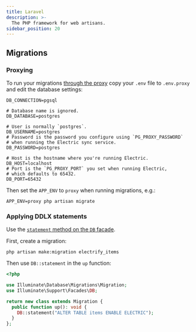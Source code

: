 ```yaml
---
title: Laravel
description: >-
  The PHP framework for web artisans.
sidebar_position: 20
---
```


## Migrations

### Proxying

To run your migrations [through the proxy](../../usage/data-modelling/migrations.md#migrations-proxy) copy your `.env` file to `.env.proxy` and edit the database settings:

```shell
DB_CONNECTION=pgsql

# Database name is ignored.
DB_DATABASE=postgres

# User is normally `postgres`.
DB_USERNAME=postgres
# Password is the password you configure using `PG_PROXY_PASSWORD`
# when running the Electric sync service.
DB_PASSWORD=postgres

# Host is the hostname where you're running Electric.
DB_HOST=localhost
# Port is the `PG_PROXY_PORT` you set when running Electric,
# which defaults to 65432.
DB_PORT=65432
```

Then set the `APP_ENV` to `proxy` when running migrations, e.g.:

```shell
APP_ENV=proxy php artisan migrate
```

### Applying DDLX statements

Use the [`statement` method on the `DB` facade](https://laravel.com/docs/10.x#databases-and-migrations).

First, create a migration:

```shell
php artisan make:migration electrify_items
```

Then use `DB::statement` in the `up` function:

```php
<?php

use Illuminate\Database\Migrations\Migration;
use Illuminate\Support\Facades\DB;

return new class extends Migration {
  public function up(): void {
    DB::statement("ALTER TABLE items ENABLE ELECTRIC");
  }
};
```
